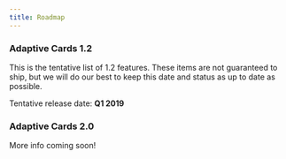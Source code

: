 ```yaml
---
title: Roadmap
---
```


### Adaptive Cards 1.2

This is the tentative list of 1.2 features.  These items are not guaranteed to ship, but we will do our best to keep this date and status as up to date as possible.

Tentative release date: **Q1 2019**

### Adaptive Cards 2.0

More info coming soon!
